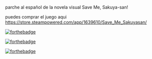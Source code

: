 parche al español de la novela visual Save Me, Sakuya-san!


puedes comprar el juego aqui  https://store.steampowered.com/app/1639610/Save_Me_Sakuyasan/



[![forthebadge](https://forthebadge.com/images/badges/powered-by-netflix.svg)](https://forthebadge.com)



[![forthebadge](https://forthebadge.com/images/badges/mom-made-pizza-rolls.svg)](https://forthebadge.com)



[![forthebadge](https://forthebadge.com/images/badges/not-a-bug-a-feature.svg)](https://forthebadge.com)
